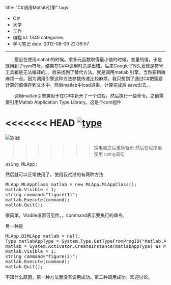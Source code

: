 title: "C#调用Matlab引擎"
tags:
  - C＃
  - 大学
  - 工作
  - 编程
id: 1340
categories:
  - 学习笔记
date: 2012-08-09 22:39:57
---

　　最近在使用matlab的时候。求多元函数取得最小值的时候。变量的值。于是就用到了sym符号。结果在C#中调用时总是出错。后来Google了N久发现是符号工具箱是无法编译的。。后来找到了替代方法。就是调用matlab 引擎。当然要稍微麻烦一点。因为调用引擎这种方法参数传递比较麻烦。我只想到了通过C#把需要计算的值保存到文本中。然后matlab中load进来。计算完成后 save出去。。

　　调用matlab引擎类似于在C#中新开了一个进程。然后执行一些命令。之前需要引用Matlab Application Type Library。这是个com组件

<<<<<<< HEAD
[![]({{BASE_PATH}}/images/b938768405ede59db17f36bdc27e700bf3cbf1dc.jpg "type")](http://leaverimage.b0.upaiyun.com/25657_o.jpg)
=======
[![](/images/b938768405ede59db17f36bdc27e700bf3cbf1dc.jpg "type")](http://leaverimage.b0.upaiyun.com/25657_o.jpg)
>>>>>>> 换电脑之后重新备份
然后在程序里使用 using语句 

<pre class="lang:c# decode:true " >using MLApp;</pre> 
然后就可以正常使用了。使用我试过的有两种方法

<pre class="lang:default decode:true " >MLApp.MLAppClass matlab = new MLApp.MLAppClass();  
matlab.Visible = 1;  
string command="figure(1)";
matlab.Execute(command);  
matlab.Quit();</pre> 

很简单。Visible设置可见性。。command表示要执行的命令。

另一种是

<pre class="lang:c# decode:true " >MLApp.DIMLApp matlab = null;  
Type matlabAppType = System.Type.GetTypeFromProgID("Matlab.Application");  
matlab = System.Activator.CreateInstance(matlabAppType) as MLApp.DIMLApp;  
matlab.Visible = 1;  
string command="figure(2)";
matlab.Execute(command);  
matlab.Quit();</pre> 

不知什么原因，第一种方法我没有调用成功。第二种调用成功。欢迎讨论。